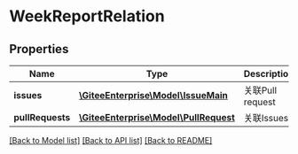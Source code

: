 # WeekReportRelation

## Properties
Name | Type | Description | Notes
------------ | ------------- | ------------- | -------------
**issues** | [**\GiteeEnterprise\Model\IssueMain**](IssueMain.md) | 关联Pull request | [optional] 
**pullRequests** | [**\GiteeEnterprise\Model\PullRequest**](PullRequest.md) | 关联Issues | [optional] 

[[Back to Model list]](../../README.md#documentation-for-models) [[Back to API list]](../../README.md#documentation-for-api-endpoints) [[Back to README]](../../README.md)


